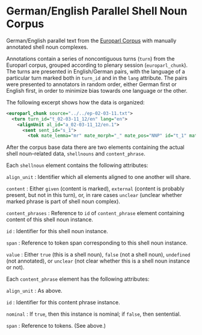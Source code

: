 # German/English Parallel Shell Noun Corpus

German/English parallel text from the [Europarl Corpus][europarl] with manually annotated shell noun complexes.

Annotations contain a series of noncontiguous turns (`turn`) from the Europarl corpus, grouped according to plenary session (`europarl_chunk`). The turns are presented in English/German pairs, with the language of a particular turn marked both in `turn_id` and in the `lang` attribute. The pairs were presented to annotators in random order, either German first or English first, in order to minimize bias towards one language or the other.

The following excerpt shows how the data is organized:
```xml
<europarl_chunk source="../../ep-02-03-11.txt">
  <turn turn_id="t_02-03-11_12/en" lang="en">
    <alignUnit al_id="a_02-03-11_12/en.1">
      <sent sent_id="s_1">
        <tok mate_lemma="mr" mate_morph="_" mate_pos="NNP" id="t_1" mate_mother="t_2" mate_rel="NMOD">Mr</tok>
```

After the corpus base data there are two elements containing the actual shell noun–related data, `shellnouns` and `content_phrase`.

Each `shellnoun` element contains the following attributes:

`align_unit`
	: Identifier which all elements aligned to one another will share.
	
`content`
	: Either `given` (content is marked), `external` (content is
	probably present, but not in this turn), or, in rare cases
	`unclear` (unclear whether marked phrase is part of shell noun
	complex).
	
`content_phrases`
	: Reference to `id` of `content_phrase` element containing content
    of this shell noun instance.
	
`id`
	: Identifier for this shell noun instance.
	
`span`
	: Reference to token span corresponding to this shell noun instance.
	
`value`
	: Either `true` (this is a shell noun), `false` (not a shell
    noun), `undefined` (not annotated), or `unclear` (not clear
    whether this is a shell noun instance or not).
	
	
Each `content_phrase` element has the following attributes:

`align_unit`
	: As above.
	
`id`
	: Identifier for this content phrase instance.
	
`nominal`
	: If `true`, then this instance is nominal; if `false`, then sentential.
	
`span`
	: Reference to tokens. (See above.)






[europarl]: http://www.statmt.org/europarl/ "Europarl Parallel Corpus"
